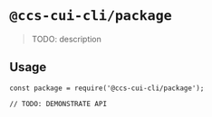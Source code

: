# `@ccs-cui-cli/package`

> TODO: description

## Usage

```
const package = require('@ccs-cui-cli/package');

// TODO: DEMONSTRATE API
```
